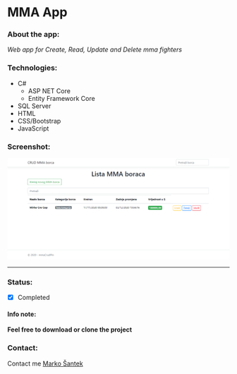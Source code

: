 # MMA App 

### About the app: 
 *Web app for Create, Read, Update and Delete mma fighters*

### Technologies: 
* C#
  * ASP NET Core
  * Entity Framework Core
* SQL Server
* HTML
* CSS/Bootstrap
* JavaScript

### Screenshot:
![MMA](https://github.com/MarkSant23/mma-CRUD/blob/main/mma.png) 

---
### Status:
* [X] Completed

#### Info note:
__Feel free to download or clone the project__

### Contact:
Contact me [Marko Šantek](https://github.com/MarkSant23)
